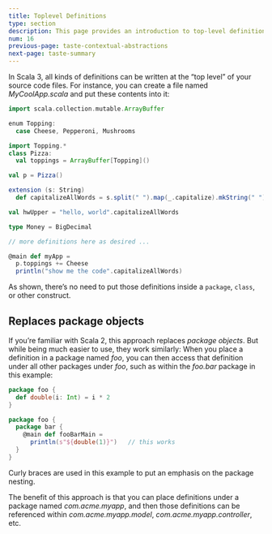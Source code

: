```yaml
---
title: Toplevel Definitions
type: section
description: This page provides an introduction to top-level definitions in Scala 3
num: 16
previous-page: taste-contextual-abstractions
next-page: taste-summary
---
```



In Scala 3, all kinds of definitions can be written at the “top level” of your source code files.
For instance, you can create a file named _MyCoolApp.scala_ and put these contents into it:

```scala
import scala.collection.mutable.ArrayBuffer

enum Topping:
  case Cheese, Pepperoni, Mushrooms

import Topping.*
class Pizza:
  val toppings = ArrayBuffer[Topping]()

val p = Pizza()

extension (s: String)
  def capitalizeAllWords = s.split(" ").map(_.capitalize).mkString(" ")

val hwUpper = "hello, world".capitalizeAllWords

type Money = BigDecimal

// more definitions here as desired ...

@main def myApp =
  p.toppings += Cheese
  println("show me the code".capitalizeAllWords)
```

As shown, there’s no need to put those definitions inside a `package`, `class`, or other construct.


## Replaces package objects

If you’re familiar with Scala 2, this approach replaces _package objects_.
But while being much easier to use, they work similarly: When you place a definition in a package named _foo_, you can then access that definition under all other packages under _foo_, such as within the _foo.bar_ package in this example:

```scala
package foo {
  def double(i: Int) = i * 2
}

package foo {
  package bar {
    @main def fooBarMain =
      println(s"${double(1)}")   // this works
  }
}
```

Curly braces are used in this example to put an emphasis on the package nesting.

The benefit of this approach is that you can place definitions under a package named _com.acme.myapp_, and then those definitions can be referenced within _com.acme.myapp.model_, _com.acme.myapp.controller_, etc.


